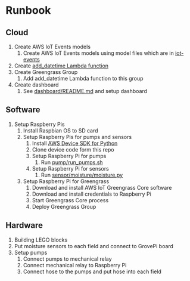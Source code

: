 # Runbook

## Cloud
1. Create AWS IoT Events models
    1. Create AWS IoT Events models using model files which are in [iot-events](./iot-events)
1. Create [add_datetime Lambda function](./device/greengrass/add_datetime)
1. Create Greengrass Group
    1. Add add_datetime Lambda function to this group
1. Create dashboard
    1. See [dashboard/README.md](./dashboard/README.md) and setup dashboard

## Software
1. Setup Raspberry Pis
    1. Install Raspbian OS to SD card
    1. Setup Raspberry Pis for pumps and sensors
        1. Install [AWS Device SDK for Python](https://github.com/aws/aws-iot-device-sdk-python)
        1. Clone device code form this repo
        1. Setup Raspberry Pi for pumps
            1. Run [pump/run_pumps.sh](./pump/run_pumps.sh)
        1. Setup Raspberry Pi for sensors
            1. Run [sensor/moisture/moisture.py](./sensor/moisture/moisture.py)
    1. Setup Raspberry Pi for Greengrass
        1. Download and install AWS IoT Greengrass Core software
        1. Download and install credentials to Raspberry Pi
        1. Start Greengrass Core process
        1. Deploy Greengrass Group

## Hardware
1. Building LEGO blocks
1. Put moisture sensors to each field and connect to GrovePi board
1. Setup pumps
    1. Connect pumps to mechanical relay
    1. Connect mechanical relay to Raspberry Pi
    1. Connect hose to the pumps and put hose into each field